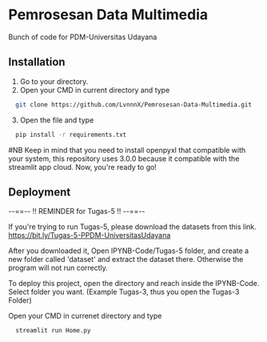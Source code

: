 
# Pemrosesan Data Multimedia
Bunch of code for PDM-Universitas Udayana
## Installation

1. Go to your directory.
2. Open your CMD in current directory and type 
```bash
  git clone https://github.com/LvnnnX/Pemrosesan-Data-Multimedia.git
```
3. Open the file and type
```bash
  pip install -r requirements.txt
```
#NB Keep in mind that you need to install openpyxl that compatible with your system, this repository uses 3.0.0 because it compatible with the streamlit app cloud.
Now, you're ready to go!

## Deployment

--==-- !! REMINDER for Tugas-5 !! --==--

If you're trying to run Tugas-5, please download the datasets from this link. 
https://bit.ly/Tugas-5-PPDM-UniversitasUdayana

After you downloaded it, Open IPYNB-Code/Tugas-5 folder, and create a new folder called 'dataset' and extract the dataset there. Otherwise the program will not run correctly.


To deploy this project, open the directory and reach inside the IPYNB-Code.
Select folder you want. (Example Tugas-3, thus you open the Tugas-3 Folder)

Open your CMD in currenet directory and type

```bash
  streamlit run Home.py
```
